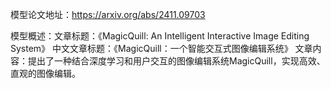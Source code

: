 模型论文地址：https://arxiv.org/abs/2411.09703

模型概述：文章标题：《MagicQuill: An Intelligent Interactive Image Editing System》
中文文章标题：《MagicQuill：一个智能交互式图像编辑系统》
文章内容：提出了一种结合深度学习和用户交互的图像编辑系统MagicQuill，实现高效、直观的图像编辑。

